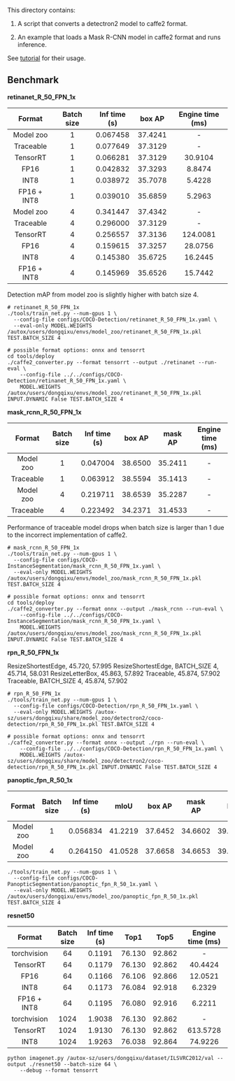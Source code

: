
This directory contains:

1. A script that converts a detectron2 model to caffe2 format.

2. An example that loads a Mask R-CNN model in caffe2 format and runs inference.

See [tutorial](https://detectron2.readthedocs.io/tutorials/deployment.html)
for their usage.

## Benchmark

**retinanet_R_50_FPN_1x**

|    Format    | Batch size | Inf time (s) | box AP  | Engine time (ms) |
| :----------: | :--------: | :----------: | :-----: | :--------------: |
| Model zoo    | 1          | 0.067458     | 37.4241 | -                |
| Traceable    | 1          | 0.077649     | 37.3129 | -                |
| TensorRT     | 1          | 0.066281     | 37.3129 | 30.9104          |
| FP16         | 1          | 0.042832     | 37.3293 | 8.8474           |
| INT8         | 1          | 0.038972     | 35.7078 | 5.4228           |
| FP16 + INT8  | 1          | 0.039010     | 35.6859 | 5.2963           |
| Model zoo    | 4          | 0.341447     | 37.4342 | -                |
| Traceable    | 4          | 0.296000     | 37.3129 | -                |
| TensorRT     | 4          | 0.256557     | 37.3136 | 124.0081         |
| FP16         | 4          | 0.159615     | 37.3257 | 28.0756          |
| INT8         | 4          | 0.145380     | 35.6725 | 16.2445          |
| FP16 + INT8  | 4          | 0.145969     | 35.6526 | 15.7442          |

Detection mAP from model zoo is slightly higher with batch size 4.

```shell script
# retinanet_R_50_FPN_1x
./tools/train_net.py --num-gpus 1 \
  --config-file configs/COCO-Detection/retinanet_R_50_FPN_1x.yaml \
  --eval-only MODEL.WEIGHTS /autox/users/dongqixu/envs/model_zoo/retinanet_R_50_FPN_1x.pkl TEST.BATCH_SIZE 4

# possible format options: onnx and tensorrt
cd tools/deploy
./caffe2_converter.py --format tensorrt --output ./retinanet --run-eval \
    --config-file ../../configs/COCO-Detection/retinanet_R_50_FPN_1x.yaml \
    MODEL.WEIGHTS /autox/users/dongqixu/envs/model_zoo/retinanet_R_50_FPN_1x.pkl INPUT.DYNAMIC False TEST.BATCH_SIZE 4
```

**mask_rcnn_R_50_FPN_1x**

|    Format    | Batch size | Inf time (s) | box AP  | mask AP | Engine time (ms) |
| :----------: | :--------: | :----------: | :-----: | :-----: | :--------------: |
| Model zoo    | 1          | 0.047004     | 38.6500 | 35.2411 | -                |
| Traceable    | 1          | 0.063912     | 38.5594 | 35.1413 | -                |
| Model zoo    | 4          | 0.219711     | 38.6539 | 35.2287 | -                |
| Traceable    | 4          | 0.223492     | 34.2371 | 31.4533 | -                |

Performance of traceable model drops when batch size is larger than 1 due to the incorrect implementation of caffe2.

```shell script
# mask_rcnn_R_50_FPN_1x
./tools/train_net.py --num-gpus 1 \
  --config-file configs/COCO-InstanceSegmentation/mask_rcnn_R_50_FPN_1x.yaml \
  --eval-only MODEL.WEIGHTS /autox/users/dongqixu/envs/model_zoo/mask_rcnn_R_50_FPN_1x.pkl TEST.BATCH_SIZE 4

# possible format options: onnx and tensorrt
cd tools/deploy
./caffe2_converter.py --format onnx --output ./mask_rcnn --run-eval \
    --config-file ../../configs/COCO-InstanceSegmentation/mask_rcnn_R_50_FPN_1x.yaml \
    MODEL.WEIGHTS /autox/users/dongqixu/envs/model_zoo/mask_rcnn_R_50_FPN_1x.pkl INPUT.DYNAMIC False TEST.BATCH_SIZE 4
```

**rpn_R_50_FPN_1x**

ResizeShortestEdge, 45.720, 57.995
ResizeShortestEdge, BATCH_SIZE 4, 45.714, 58.031
ResizeLetterBox, 45.863, 57.892
Traceable, 45.874, 57.902
Traceable, BATCH_SIZE 4, 45.874, 57.902

```shell script
# rpn_R_50_FPN_1x
./tools/train_net.py --num-gpus 1 \
  --config-file configs/COCO-Detection/rpn_R_50_FPN_1x.yaml \
  --eval-only MODEL.WEIGHTS /autox-sz/users/dongqixu/share/model_zoo/detectron2/coco-detection/rpn_R_50_FPN_1x.pkl TEST.BATCH_SIZE 4

# possible format options: onnx and tensorrt
./caffe2_converter.py --format onnx --output ./rpn --run-eval \
    --config-file ../../configs/COCO-Detection/rpn_R_50_FPN_1x.yaml \
    MODEL.WEIGHTS /autox-sz/users/dongqixu/share/model_zoo/detectron2/coco-detection/rpn_R_50_FPN_1x.pkl INPUT.DYNAMIC False TEST.BATCH_SIZE 4
```

**panoptic_fpn_R_50_1x**

|    Format    | Batch size | Inf time (s) | mIoU    | box AP  | mask AP | PQ      | Engine time (ms) |
| :----------: | :--------: | :----------: | :-----: | :-----: | :-----: | :-----: | :--------------: |
| Model zoo    | 1          | 0.056834     | 41.2219 | 37.6452 | 34.6602 | 39.3896 | -                |
| Model zoo    | 4          | 0.264150     | 41.0528 | 37.6658 | 34.6653 | 39.2604 | -                |

```shell script
./tools/train_net.py --num-gpus 1 \
  --config-file configs/COCO-PanopticSegmentation/panoptic_fpn_R_50_1x.yaml \
  --eval-only MODEL.WEIGHTS /autox/users/dongqixu/envs/model_zoo/panoptic_fpn_R_50_1x.pkl TEST.BATCH_SIZE 4
```

**resnet50**

|    Format    | Batch size | Inf time (s) | Top1   | Top5   | Engine time (ms) |
| :----------: | :--------: | :----------: | :----: | :----: | :--------------: |
| torchvision  | 64         | 0.1191       | 76.130 | 92.862 | -                |
| TensorRT     | 64         | 0.1179       | 76.130 | 92.862 | 40.4424          |
| FP16         | 64         | 0.1166       | 76.106 | 92.866 | 12.0521          |
| INT8         | 64         | 0.1173       | 76.084 | 92.918 | 6.2329           |
| FP16 + INT8  | 64         | 0.1195       | 76.080 | 92.916 | 6.2211           |
| torchvision  | 1024       | 1.9038       | 76.130 | 92.862 | -                |
| TensorRT     | 1024       | 1.9130       | 76.130 | 92.862 | 613.5728         |
| INT8         | 1024       | 1.9263       | 76.038 | 92.864 | 74.9226          |

```shell script
python imagenet.py /autox-sz/users/dongqixu/dataset/ILSVRC2012/val --output ./resnet50 --batch-size 64 \
    --debug --format tensorrt
```
